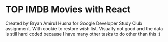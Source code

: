 # TOP IMDB Movies with React
Created by Bryan Amirul Husna for Google Developer Study Club assignment. With cookie to restore wish list. Visually not good and the data is still hard coded because I have many other tasks to do other than this :)